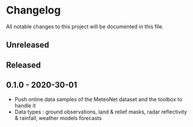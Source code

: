 # Changelog

All notable changes to this project will be documented in this file.

## Unreleased

## Released

## 0.1.0 - 2020-30-01

- Push online data samples of the MeteoNet dataset and the toolbox to handle it
- Data types : ground observations, land & relief masks, radar reflectivity & rainfall, weather models forecasts 

<!--
## 1.2.0 - 2021-12-12

### Added

- your text here 
- ...

### Changed
### Removed
### Fixed
### Deprecated 
-->
